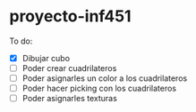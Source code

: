 # proyecto-inf451

To do:
- [x] Dibujar cubo
- [ ] Poder crear cuadrilateros
- [ ] Poder asignarles un color a los cuadrilateros
- [ ] Poder hacer picking con los cuadrilateros
- [ ] Poder asignarles texturas

